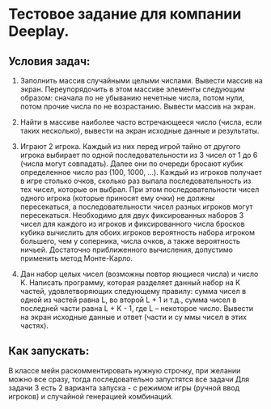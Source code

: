 # Тестовое задание для компании Deeplay. 

## Условия задач:
1. Заполнить массив случайными целыми числами. Вывести массив на экран. Переупорядочить
в этом массиве элементы следующим образом: сначала по не убыванию нечетные числа,
потом нули, потом прочие числа по не возрастанию. Вывести массив на экран.

2. Найти в массиве наиболее часто встречающееся число (числа, если таких несколько),
вывести на экран исходные данные и результаты.

3. Играют 2 игрока. Каждый из них перед игрой тайно от другого игрока выбирает по одной
последовательности из 3 чисел от 1 до 6 (числа могут совпадать). Далее они по очереди
бросают кубик определенное число раз (100, 1000, ...). Каждый из игроков получает в игре
столько очков, сколько раз выпала последовательность из тех чисел, которые он выбрал. При
этом последовательности чисел одного игрока (которые приносят ему очки) не должны
пересекаться, а последовательности чисел разных игроков могут пересекаться.
Необходимо для двух фиксированных наборов 3 чисел для каждого из игроков и
фиксированного числа бросков кубика вычислить для обоих игроков вероятность набора
игроком большего, чем у соперника, числа очков, а также вероятность ничьей. Достаточно
приближенного вычисления, допустимо применить метод Монте-Карло.

4. Дан набор целых чисел (возможны повтор	яющиеся числа) и число K. Написать программу, которая разделяет данный набор на K частей,
удовлетворяющих следующему правилу: сумма чисел в одной из частей равна L, во второй L + 1 и т.д.,
сумма чисел в последней части равна L + K - 1, где L – некоторое число.
Вывести на экран исходные данные и ответ (части и су		ммы чисел в этих частях).

## Как запускать:
В классе мейн раскомментировать нужную строчку, при желании можно все сразу, тогда последовательно запустятся все задачи
Для задачи 3 есть 2 варианта запуска - с режимом игры (ручной ввод игроков) и случайной генерацией комбинаций.
